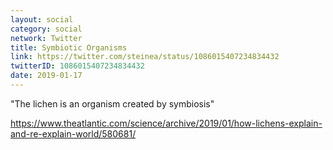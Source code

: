 ```yaml
---
layout: social
category: social
network: Twitter
title: Symbiotic Organisms
link: https://twitter.com/steinea/status/1086015407234834432
twitterID: 1086015407234834432
date: 2019-01-17
---
```


"The lichen is an organism created by symbiosis"

<https://www.theatlantic.com/science/archive/2019/01/how-lichens-explain-and-re-explain-world/580681/>
